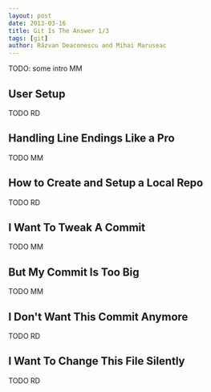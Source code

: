 ```yaml
---
layout: post
date: 2013-03-16
title: Git Is The Answer 1/3
tags: [git]
author: Răzvan Deaconescu and Mihai Maruseac
---
```


TODO: some intro MM

## User Setup

TODO RD

## Handling Line Endings Like a Pro

TODO MM

## How to Create and Setup a Local Repo

TODO RD

## I Want To Tweak A Commit

TODO MM

## But My Commit Is Too Big

TODO MM

## I Don't Want This Commit Anymore

TODO RD

## I Want To Change This File Silently

TODO RD
